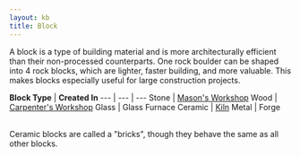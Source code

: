 ```yaml
---
layout: kb
title: Block
---
```


A block is a type of building material and is more architecturally efficient than their non-processed counterparts. One rock boulder can be shaped into 4 rock blocks, which are lighter, faster building, and more valuable. This makes blocks especially useful for large construction projects.

<!-- Stone, wood, glass, ceramic, and metal blocks can be created respectively in a [mason's workshop](masons-workshop.html), a [carpenter's workshop](carpenters-workshop.html), a glass furnace, a [kiln](kiln.html), and a forge. -->

**Block Type** | **Created In**
--- | --- | ---
Stone | [Mason's Workshop](masons-workshop.html)
Wood | [Carpenter's Workshop](carpenters-workshop.html)
Glass | Glass Furnace
Ceramic | [Kiln](kiln.html)
Metal | Forge

<br>
Ceramic blocks are called a "bricks", though they behave the same as all other blocks.
